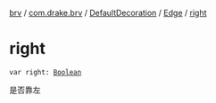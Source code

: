 [brv](../../../index.md) / [com.drake.brv](../../index.md) / [DefaultDecoration](../index.md) / [Edge](index.md) / [right](./right.md)

# right

`var right: `[`Boolean`](https://kotlinlang.org/api/latest/jvm/stdlib/kotlin/-boolean/index.html)

是否靠左

